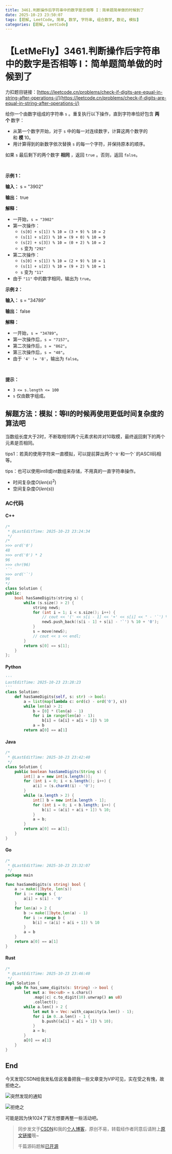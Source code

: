 ```yaml
---
title: 3461.判断操作后字符串中的数字是否相等 I：简单题简单做的时候到了
date: 2025-10-23 23:50:07
tags: [题解, LeetCode, 简单, 数学, 字符串, 组合数学, 数论, 模拟]
categories: [题解, LeetCode]
---
```


# 【LetMeFly】3461.判断操作后字符串中的数字是否相等 I：简单题简单做的时候到了

力扣题目链接：[https://leetcode.cn/problems/check-if-digits-are-equal-in-string-after-operations-i/](https://leetcode.cn/problems/check-if-digits-are-equal-in-string-after-operations-i/)

<p>给你一个由数字组成的字符串 <code>s</code>&nbsp;。重复执行以下操作，直到字符串恰好包含&nbsp;<strong>两个&nbsp;</strong>数字：</p>

<ul>
	<li>从第一个数字开始，对于 <code>s</code> 中的每一对连续数字，计算这两个数字的和&nbsp;<strong>模&nbsp;</strong>10。</li>
	<li>用计算得到的新数字依次替换 <code>s</code>&nbsp;的每一个字符，并保持原本的顺序。</li>
</ul>

<p>如果 <code>s</code>&nbsp;最后剩下的两个数字 <strong>相同</strong> ，返回 <code>true</code>&nbsp;。否则，返回 <code>false</code>。</p>

<p>&nbsp;</p>

<p><strong class="example">示例 1：</strong></p>

<div class="example-block">
<p><strong>输入：</strong> <span class="example-io">s = "3902"</span></p>

<p><strong>输出：</strong> <span class="example-io">true</span></p>

<p><strong>解释：</strong></p>

<ul>
	<li>一开始，<code>s = "3902"</code></li>
	<li>第一次操作：
	<ul>
		<li><code>(s[0] + s[1]) % 10 = (3 + 9) % 10 = 2</code></li>
		<li><code>(s[1] + s[2]) % 10 = (9 + 0) % 10 = 9</code></li>
		<li><code>(s[2] + s[3]) % 10 = (0 + 2) % 10 = 2</code></li>
		<li><code>s</code> 变为 <code>"292"</code></li>
	</ul>
	</li>
	<li>第二次操作：
	<ul>
		<li><code>(s[0] + s[1]) % 10 = (2 + 9) % 10 = 1</code></li>
		<li><code>(s[1] + s[2]) % 10 = (9 + 2) % 10 = 1</code></li>
		<li><code>s</code> 变为 <code>"11"</code></li>
	</ul>
	</li>
	<li>由于 <code>"11"</code> 中的数字相同，输出为 <code>true</code>。</li>
</ul>
</div>

<p><strong class="example">示例 2：</strong></p>

<div class="example-block">
<p><strong>输入：</strong> <span class="example-io">s = "34789"</span></p>

<p><strong>输出：</strong> <span class="example-io">false</span></p>

<p><strong>解释：</strong></p>

<ul>
	<li>一开始，<code>s = "34789"</code>。</li>
	<li>第一次操作后，<code>s = "7157"</code>。</li>
	<li>第二次操作后，<code>s = "862"</code>。</li>
	<li>第三次操作后，<code>s = "48"</code>。</li>
	<li>由于 <code>'4' != '8'</code>，输出为 <code>false</code>。</li>
</ul>

<p>&nbsp;</p>
</div>

<p><strong>提示：</strong></p>

<ul>
	<li><code>3 &lt;= s.length &lt;= 100</code></li>
	<li><code>s</code> 仅由数字组成。</li>
</ul>


    
## 解题方法：模拟：等II的时候再使用更低时间复杂度的算法吧

当数组长度大于2时，不断取相邻两个元素求和并对10取模，最终返回剩下的两个元素是否相同。

tips1：若真的使用字符来一直模拟，可以提前算出两个`'0'`和一个<code>`</code>的ASCII码相等。

tips：也可以使用int8或int数组来存储，不用真的一直字符串操作。

+ 时间复杂度$O(len(s)^2)$
+ 空间复杂度$O(len(s))$

### AC代码

#### C++

```cpp
/*
 * @LastEditTime: 2025-10-23 23:24:34
 */
/*
>>> ord('0')
48
>>> ord('0') * 2
96
>>> chr(96)   
'`'
>>> ord('`')
96
*/
class Solution {
public:
    bool hasSameDigits(string s) {
        while (s.size() > 2) {
            string newS;
            for (int i = 1; i < s.size(); i++) {
                // cout << '(' << s[i - 1] << '+' << s[i] << " - '`') % 10 + '0' = " << char((s[i - 1] + s[i] - '`') % 10 + '0') << endl;
                newS.push_back((s[i - 1] + s[i] - '`') % 10 + '0');
            }
            s = move(newS);
            // cout << s << endl;
        }
        return s[0] == s[1];
    }
};
```

#### Python

```python
'''
LastEditTime: 2025-10-23 23:28:23
'''
class Solution:
    def hasSameDigits(self, s: str) -> bool:
        a = list(map(lambda c: ord(c) - ord('0'), s))
        while len(a) > 2:
            b = [0] * (len(a) - 1)
            for i in range(len(a) - 1):
                b[i] = (a[i] + a[i + 1]) % 10
            a = b
        return a[0] == a[1]
```

#### Java

```java
/*
 * @LastEditTime: 2025-10-23 23:42:40
 */
class Solution {
    public boolean hasSameDigits(String s) {
        int[] a = new int[s.length()];
        for (int i = 0; i < s.length(); i++) {
            a[i] = (s.charAt(i) - '0');
        }
        while (a.length > 2) {
            int[] b = new int[a.length - 1];
            for (int i = 0; i < b.length; i++) {
                b[i] = (a[i] + a[i + 1]) % 10;
            }
            a = b;
        }
        return a[0] == a[1];
    }
}
```

#### Go

```go
/*
 * @LastEditTime: 2025-10-23 23:32:07
 */
package main

func hasSameDigits(s string) bool {
    a := make([]byte, len(s))
    for i := range s {
        a[i] = s[i] - '0'
    }
    for len(a) > 2 {
        b := make([]byte,len(a) - 1)
        for i := range b {
            b[i] = (a[i] + a[i + 1]) % 10
        }
        a = b
    }
    return a[0] == a[1]
}
```

#### Rust

```rust
/*
 * @LastEditTime: 2025-10-23 23:46:40
 */
impl Solution {
    pub fn has_same_digits(s: String) -> bool {
        let mut a: Vec<u8> = s.chars()
            .map(|c| c.to_digit(10).unwrap() as u8)
            .collect();
        while a.len() > 2 {
            let mut b = Vec::with_capacity(a.len() - 1);
            for i in 0..a.len() - 1 {
                b.push((a[i] + a[i + 1]) % 10);
            }
            a = b;
        }
        a[0] == a[1]
    }
}
```

## End

今天发现CSDN给我发私信说准备把我一些文章变为VIP可见，实在受之有愧，故拒绝之。

![突然发现的通知](https://cors.letmefly.xyz/https://i-blog.csdnimg.cn/direct/f359a47bf52746bd970139258bb99da0.jpeg)

![拒绝之](https://cors.letmefly.xyz/https://i-blog.csdnimg.cn/direct/2896694c1aa5453d991acba075607fbd.jpeg)

可能是因为快1024了官方想要再整一些活动吧。

> 同步发文于[CSDN](https://letmefly.blog.csdn.net/article/details/153800840)和我的[个人博客](https://blog.letmefly.xyz/)，原创不易，转载经作者同意后请附上[原文链接](https://blog.letmefly.xyz/2025/10/23/LeetCode%203461.%E5%88%A4%E6%96%AD%E6%93%8D%E4%BD%9C%E5%90%8E%E5%AD%97%E7%AC%A6%E4%B8%B2%E4%B8%AD%E7%9A%84%E6%95%B0%E5%AD%97%E6%98%AF%E5%90%A6%E7%9B%B8%E7%AD%89I/)哦~
>
> 千篇源码题解[已开源](https://github.com/LetMeFly666/LeetCode)
